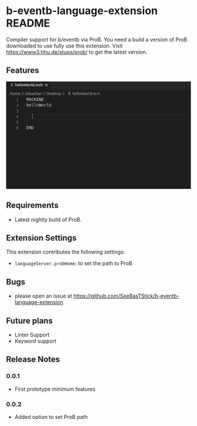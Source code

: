 # b-eventb-language-extension README

Compiler support for b/eventb via ProB. You need a build a version of ProB downloaded to use fully use this extension. Visit https://www3.hhu.de/stups/prob/ to get the latest version.


## Features

![animation](https://raw.githubusercontent.com/SeeBasTStick/b-eventb-language-extension/master/media/screencaputer.gif)


## Requirements

- Latest nightly build of ProB.


## Extension Settings

This extension contributes the following settings:

* `languageServer.probHome`: to set the path to ProB


## Bugs
- please open an issue at https://github.com/SeeBasTStick/b-eventb-language-extension


## Future plans
- Linter Support
- Keyword support

## Release Notes


### 0.0.1

- First prototype minimum features

### 0.0.2

- Added option to set ProB path